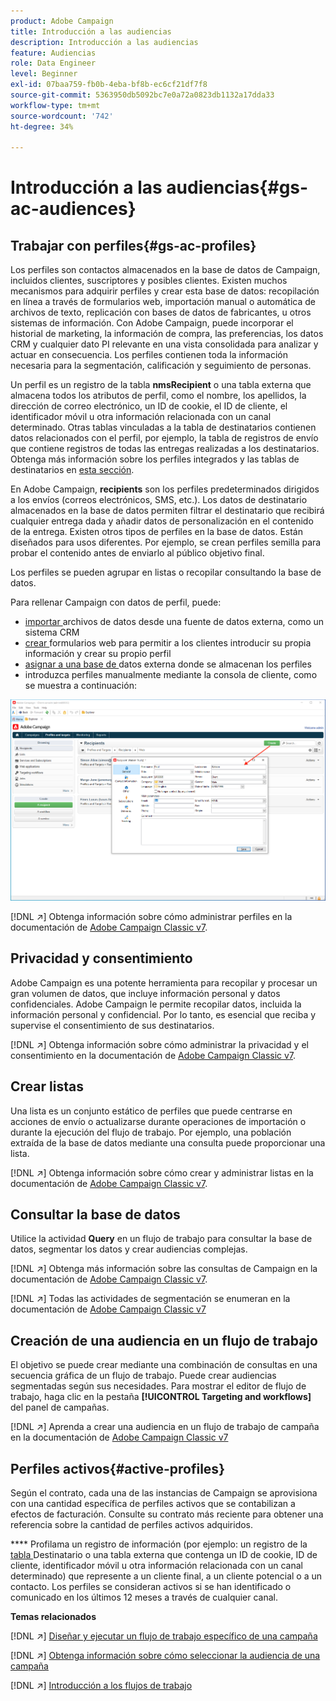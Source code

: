 ```yaml
---
product: Adobe Campaign
title: Introducción a las audiencias
description: Introducción a las audiencias
feature: Audiencias
role: Data Engineer
level: Beginner
exl-id: 07baa759-fb0b-4eba-bf8b-ec6cf21df7f8
source-git-commit: 5363950db5092bc7e0a72a0823db1132a17dda33
workflow-type: tm+mt
source-wordcount: '742'
ht-degree: 34%

---
```


# Introducción a las audiencias{#gs-ac-audiences}

## Trabajar con perfiles{#gs-ac-profiles}

Los perfiles son contactos almacenados en la base de datos de Campaign, incluidos clientes, suscriptores y posibles clientes. Existen muchos mecanismos para adquirir perfiles y crear esta base de datos: recopilación en línea a través de formularios web, importación manual o automática de archivos de texto, replicación con bases de datos de fabricantes, u otros sistemas de información. Con Adobe Campaign, puede incorporar el historial de marketing, la información de compra, las preferencias, los datos CRM y cualquier dato PI relevante en una vista consolidada para analizar y actuar en consecuencia. Los perfiles contienen toda la información necesaria para la segmentación, calificación y seguimiento de personas.

Un perfil es un registro de la tabla **nmsRecipient** o una tabla externa que almacena todos los atributos de perfil, como el nombre, los apellidos, la dirección de correo electrónico, un ID de cookie, el ID de cliente, el identificador móvil u otra información relacionada con un canal determinado. Otras tablas vinculadas a la tabla de destinatarios contienen datos relacionados con el perfil, por ejemplo, la tabla de registros de envío que contiene registros de todas las entregas realizadas a los destinatarios. Obtenga más información sobre los perfiles integrados y las tablas de destinatarios en [esta sección](../dev/datamodel.md#ootb-profiles).

En Adobe Campaign, **recipients** son los perfiles predeterminados dirigidos a los envíos (correos electrónicos, SMS, etc.). Los datos de destinatario almacenados en la base de datos permiten filtrar el destinatario que recibirá cualquier entrega dada y añadir datos de personalización en el contenido de la entrega. Existen otros tipos de perfiles en la base de datos. Están diseñados para usos diferentes. Por ejemplo, se crean perfiles semilla para probar el contenido antes de enviarlo al público objetivo final.

Los perfiles se pueden agrupar en listas o recopilar consultando la base de datos.


Para rellenar Campaign con datos de perfil, puede:

* [importar ](import.md) archivos de datos desde una fuente de datos externa, como un sistema CRM
* [crear ](../dev/webapps.md) formularios web para permitir a los clientes introducir su propia información y crear su propio perfil
* [asignar a una base de ](../connect/fda.md) datos externa donde se almacenan los perfiles
* introduzca perfiles manualmente mediante la consola de cliente, como se muestra a continuación:

![](assets/create-profile.png)


[!DNL :arrow_upper_right:] Obtenga información sobre cómo administrar perfiles en la documentación de  [Adobe Campaign Classic v7](https://experienceleague.adobe.com/docs/campaign-classic/using/getting-started/profile-management/about-profiles.html).


## Privacidad y consentimiento

Adobe Campaign es una potente herramienta para recopilar y procesar un gran volumen de datos, que incluye información personal y datos confidenciales. Adobe Campaign le permite recopilar datos, incluida la información personal y confidencial. Por lo tanto, es esencial que reciba y supervise el consentimiento de sus destinatarios.

[!DNL :arrow_upper_right:] Obtenga información sobre cómo administrar la privacidad y el consentimiento en la documentación de  [Adobe Campaign Classic v7](https://experienceleague.adobe.com/docs/campaign-classic/using/getting-started/privacy/privacy-and-recommendations.html).

## Crear listas

Una lista es un conjunto estático de perfiles que puede centrarse en acciones de envío o actualizarse durante operaciones de importación o durante la ejecución del flujo de trabajo. Por ejemplo, una población extraída de la base de datos mediante una consulta puede proporcionar una lista.

[!DNL :arrow_upper_right:] Obtenga información sobre cómo crear y administrar listas en la documentación de  [Adobe Campaign Classic v7](https://experienceleague.adobe.com/docs/campaign-classic/using/getting-started/profile-management/creating-and-managing-lists.html).

## Consultar la base de datos

Utilice la actividad **Query** en un flujo de trabajo para consultar la base de datos, segmentar los datos y crear audiencias complejas.

[!DNL :arrow_upper_right:] Obtenga más información sobre las consultas de Campaign en la documentación de  [Adobe Campaign Classic v7](https://experienceleague.adobe.com/docs/campaign-classic/using/automating-with-workflows/introduction/targeting-data.html).

[!DNL :arrow_upper_right:] Todas las actividades de segmentación se enumeran en la documentación de  [Adobe Campaign Classic v7](https://experienceleague.adobe.com/docs/campaign-classic/using/automating-with-workflows/targeting-activities/about-targeting-activities.html)

## Creación de una audiencia en un flujo de trabajo

El objetivo se puede crear mediante una combinación de consultas en una secuencia gráfica de un flujo de trabajo. Puede crear audiencias segmentadas según sus necesidades. Para mostrar el editor de flujo de trabajo, haga clic en la pestaña **[!UICONTROL Targeting and workflows]** del panel de campañas.

[!DNL :arrow_upper_right:] Aprenda a crear una audiencia en un flujo de trabajo de campaña en la documentación de  [Adobe Campaign Classic v7](https://experienceleague.adobe.com/docs/campaign-classic/using/orchestrating-campaigns/orchestrate-campaigns/marketing-campaign-target.html?lang=en#building-the-main-target-in-a-workflow)


## Perfiles activos{#active-profiles}

Según el contrato, cada una de las instancias de Campaign se aprovisiona con una cantidad específica de perfiles activos que se contabilizan a efectos de facturación. Consulte su contrato más reciente para obtener una referencia sobre la cantidad de perfiles activos adquiridos.

**** Profilama un registro de información (por ejemplo: un registro de la  [tabla ](../dev/datamodel.md) Destinatario o una tabla externa que contenga un ID de cookie, ID de cliente, identificador móvil u otra información relacionada con un canal determinado) que represente a un cliente final, a un cliente potencial o a un contacto. Los perfiles se consideran activos si se han identificado o comunicado en los últimos 12 meses a través de cualquier canal.

<!--
You can monitor the number of active profiles used on your instances directly from Campaign Control Panel. 

[!DNL :arrow_upper_right:] For more on this, refer to the [Control Panel documentation](https://docs.adobe.com/content/help/en/control-panel/using/performance-monitoring/active-profiles-monitoring.html).
-->

**Temas relacionados**

[!DNL :arrow_upper_right:] [Diseñar y ejecutar un flujo de trabajo específico de una campaña](https://experienceleague.adobe.com/docs/campaign-classic/using/automating-with-workflows/introduction/building-a-workflow.html)

[!DNL :arrow_upper_right:] [Obtenga información sobre cómo seleccionar la audiencia de una campaña](https://experienceleague.adobe.com/docs/campaign-classic/using/orchestrating-campaigns/orchestrate-campaigns/marketing-campaign-target.html)

[!DNL :arrow_upper_right:] [Introducción a los flujos de trabajo](https://experienceleague.adobe.com/docs/campaign-classic/using/automating-with-workflows/introduction/about-workflows.html)
